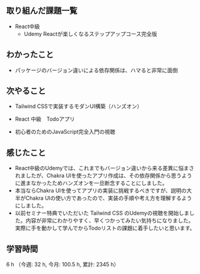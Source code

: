 ## 取り組んだ課題一覧
- React中級
    - Udemy Reactが楽しくなるステップアップコース完全版    

## わかったこと
- パッケージのバージョン違いによる依存関係は、ハマると非常に面倒
    
## 次やること
- Tailwind CSSで実装するモダンUI構築（ハンズオン）

- React 中級　Todoアプリ
        
- 初心者のためのJavaScript完全入門の視聴

    
## 感じたこと
- React中級のUdemyでは、これまでもバージョン違いから来る差異に悩まされましたが、Chakra UIを使ったアプリ作成は、その依存関係から思うように進まなかったためハンズオンを一旦断念することにしました。
- 本当ならChakra UIを使ってアプリの実装に挑戦するべきですが、説明の大半がChakra UIの使い方であったので、実装の手順や考え方を理解するようにしました。
- 以前セミナー特典でいただいた Tailwind CSS のUdemyの視聴を開始しました。内容が非常にわかりやすく、早くつかってみたい気持ちになりました。実際に手を動かして学んでからTodoリストの課題に着手したいと思います。                  
                    
## 学習時間
6 h （今週: 32 h, 今月: 100.5 h, 累計: 2345 h）